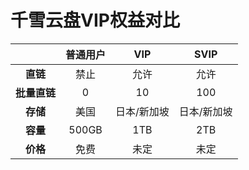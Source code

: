 # 千雪云盘VIP权益对比

|                | 普通用户 |     VIP     |     SVIP    |
|:--------------:|:--------:|:-----------:|:-----------:|
|   <b>直链</b>   |   禁止   |     允许    |     允许    |
| <b>批量直链</b> |     0    |      10     |     100     |
|   <b>存储</b>   |   美国   | 日本/新加坡 | 日本/新加坡 |
|   <b>容量</b>   |   500GB  |     1TB     |     2TB     |
|   <b>价格</b>   |   免费   |     未定    |     未定    |

<style>
    #千雪云盘vip权益对比 {
        text-align: left;
    }

    #友情链接 {
        text-align: left;
    }
</style>